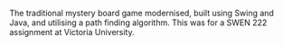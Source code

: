 The traditional mystery board game modernised, built using Swing and Java, and utilising a path finding algorithm.
This was for a SWEN 222 assignment at Victoria University. 
